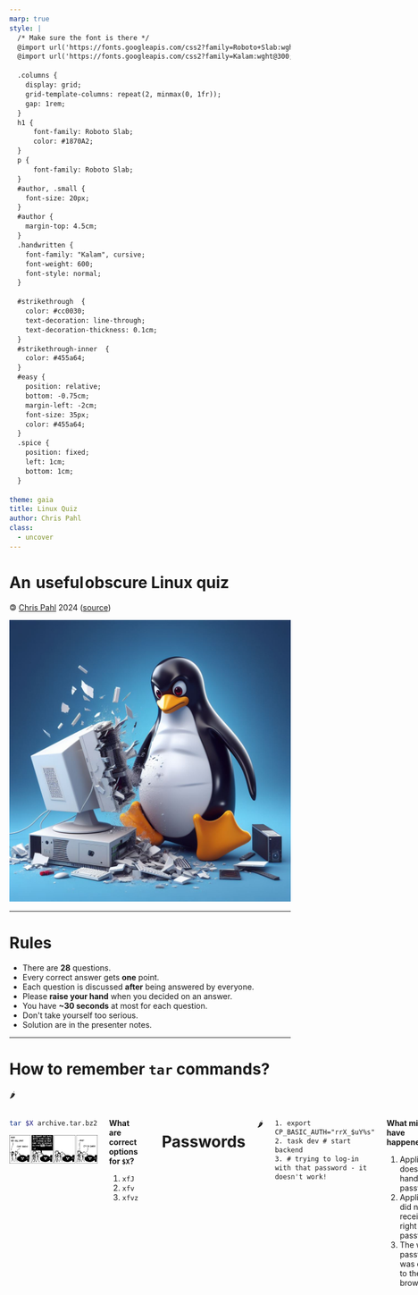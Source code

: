 ```yaml
---
marp: true
style: |
  /* Make sure the font is there */
  @import url('https://fonts.googleapis.com/css2?family=Roboto+Slab:wght@100..900&display=swap');
  @import url('https://fonts.googleapis.com/css2?family=Kalam:wght@300;400;700&display=swap');

  .columns {
    display: grid;
    grid-template-columns: repeat(2, minmax(0, 1fr));
    gap: 1rem;
  }
  h1 {
      font-family: Roboto Slab;
      color: #1870A2;
  }
  p {
      font-family: Roboto Slab;
  }
  #author, .small {
    font-size: 20px;
  }
  #author {
    margin-top: 4.5cm;
  }
  .handwritten {
    font-family: "Kalam", cursive;
    font-weight: 600;
    font-style: normal;
  }

  #strikethrough  {
    color: #cc0030;
    text-decoration: line-through;
    text-decoration-thickness: 0.1cm;
  }
  #strikethrough-inner  {
    color: #455a64;
  }
  #easy {
    position: relative;
    bottom: -0.75cm;
    margin-left: -2cm;
    font-size: 35px;
    color: #455a64;
  }
  .spice {
    position: fixed;
    left: 1cm;
    bottom: 1cm;
  }

theme: gaia
title: Linux Quiz
author: Chris Pahl
class:
  - uncover
---
```


<link rel="icon" type="image/x-icon" href="./favicon.ico">

<!-- _class: lead -->

# An <span id="strikethrough"><span id="strikethrough-inner">&hairsp;useful&hairsp;</span></span></span><span id="easy" class="handwritten">obscure</span> Linux quiz

<p id="author">🄯 <a href="https://sahib.github.io">Chris Pahl</a> 2024 (<a href="https://github.com/sahib/misc/tree/master/os-quiz">source</a>)</p>

![bg right width:750px](./images/tux.jpeg)

----

<!-- paginate: true --->

# Rules

<!--
Idea this time:
Get to know some less known features, although no guarantee on being completed.
-->

- There are **28** questions.
- Every correct answer gets **one** point.
- Each question is discussed **after** being answered by everyone.
- Please **raise your hand** when you decided on an answer.
- You have **~30 seconds** at most for each question.
- Don't take yourself too serious.
- Solution are in the presenter notes.

----

# How to remember `tar` commands?

<p class="spice">🌶</p>

<div class="columns">
<div>

```bash
tar $X archive.tar.bz2
```

![width:500px](images/xckd_tar.png)

</div>
<div>

**What are correct options for `$X`?**

1. `xfJ`
1. `xfv`
1. `xfvz`

</div>

<!--
Answer 2. It let's tar decide which compression to use.
All other answers force either gzip or xz. Don't even specify it.
-->

----

# Passwords

<p class="spice">🌶</p>

<div class="columns">
<div>

```
1. export CP_BASIC_AUTH="rrX_$uY%s"
2. task dev # start backend
3. # trying to log-in with that password - it doesn't work!
```

</div>
<div>

**What might have happened?**

1. Application does not handle all passwords.
1. Application did not receive the right password.
1. The wrong password was copied to the browser.

</div>

<!--
Answer 2. Since we had double quotes and the password had a $u it was replaced before passing it
to the application.
-->

----

# Variable Expansion II

<p class="spice">🌶</p>

<div class="columns">
<div>

```bash
sh -c 'A=1; echo $A'
```

</div>
<div>

**What does it print?**

1. `1`
1. Just a newline.
1. `$A`

</div>

<!--
Answer 1. The expansion works normally. The single quotes don't have an effect here,
as the variable definition is inside of the shell.
-->

----

# Variable Expansion II

<p class="spice">🌶</p>

<div class="columns">
<div>

```bash
A=1 sh -c "echo $A"
```

</div>
<div>

**What does it print?**

1. `1`
1. Just a newline.
1. `$A`

</div>

<!--
Answer 2. Due to the double quotes the variable gets expanded immediately, not in the subprocess.
The `A=1` prefix just passes the variable to the subprocess, but it is not defined in the bash process
therefore not being available during expansion.
-->

----

# Variable Expansion III

<p class="spice">🌶</p>

<div class="columns">
<div>

```bash
B= C=4 echo "${A:-${B:-C}}"
```

</div>
<div>

**What does it print?**

- (empty)
- `4`
- `C`

</div>

<!--
Answer 3.
The `:-` is the default syntax. If the first variable is empty or non-existing, it tries the expansion after the dash.
Since A does not exist and B is empty we go through to C. We don't have a $ here, so it's just prints the literal `C`.
-->

----

# Redirections

<p class="spice">🌶</p>

<div class="columns">
<div>

```bash
cat < /dev/zero > /dev/null
```

</div>
<div>

**What will happen?**

1. Slowly filling up your memory.
1. Just blocks forever, grinding one CPU core.
1. Just blocks forever, consuming no CPU.
1. Exits immediately.

</div>

<!--
Answer 2.
/dev/zero produces an endless stream of zero bytes. It redirects those to /dev/null which behaves like a black hole.
`cat` will however grind some CPU because it is still copying those bytes for no particular reason.
Since just a single buffer is used, the memory usage doe not increase.

This is useful if you have a program that just processes data streams and you want to measure how quick it is.
This depends on memory speed only, no filesystem involved.
-->

----

# Multiprocessing

<p class="spice">🌶</p>

<div class="columns">
<div>

```bash
for i in $(seq 0 10); do
  {
    sleep $i
    echo "$i"
  } &
done
wait
```

</div>
<div>

**What will happen?**

1. Prints the numbers 0-10 in order & delayed.
1. Prints the numbers 0-10 in no particular order instantly.
1. Prints 0 (sometimes) and exits.

</div>

<!--
Answer 1. The {} syntax allows us to put several commands in a process group. The & will send this group to the background.
The order of execution is not guaranteed, but since there's a sleep in the code it is very likely that the order is correct.
The wait at the end waits all background jobs are done.
-->

----

<!---->
<!-- # cgroups -->
<!---->
<!-- <p class="spice">🌶</p> -->
<!---->
<!-- **What are `cgroups`?** -->
<!---->
<!-- 1. They allow setting resource limits for users and processes. -->
<!-- 1. They allow grouping connections into firewall chains. -->
<!-- 1. They are self-help groups for C programmers. -->
<!---->
<!-- <!-- -->
<!-- Answer 1. Docker uses this a lot. -->
<!-- --> -->
<!---->
<!-- ---- -->

# To root and beyond

<p class="spice">🌶</p>

<div class="columns">
<div>

```bash
cd /..
```

</div>
<div>

**What happens?**

1. Errors out.
1. You change directory to `/`
1. System crash.
1. Easter egg message.

</div>

<!--
Answer 2. The `..` reference is actually the very same inode as /.
This is implemented in the VFS layer of linux.
-->

----

# Guidelines

<p class="spice">🌶</p>

<div class="columns">
<div>

```bash
set -eua           # 1.
set -euo pipefail  # 2.
set -x             # 3.
#!/bin/bash        # 4.
set -n             # 5.
```

</div>
<div>

**What should be on top of every bash script?**

- 1 & 4
- 2 & 4
- 2, 3 & 4
- 1, 3 & 4
- 1, 2, 3 & 4

</div>

<!--
Answer 2 (2 & 4).

I hope most of you know already. ;-)

-e: Exit on errors (exit code != 0)
-u: Exit when variable is undefined (otherwise just evals to empty string)
-o pipefail: Like -e, but does not mask errors in a pipe.

The shebang is for executing the script directly and making sure that we had bash in mind when developing.
-->

----

# Exit codes

<p class="spice">🌶</p>

<div class="columns">
<div>

```bash
[ 1 -gt 2 ] || { echo 'hi' } && { echo 'ih' }
```

</div>
<div>

**What will it print?**

1. `hi`
1. `ih`
1. `hi` & `ih`

</div>

<!--
Answer 3 (both).

The first command has a negative exit code, therefore we execute `hi`.
The `&&` does not behave like a `else` but executes when the first echo was executed right - which is the case.
-->

----

# Quotation

<!-- What happens when "$PREFIX" is empty or has a space in it? -->

<p class="spice">🌶</p>

<div class="columns">
<div>

```bash
rm -rf "$PREFIX/usr/bin" # 1.
rm -rf '$PREFIX/usr/bin' # 2.
rm -fr  $PREFIX/usr/bin  # 3.
```

</div>
<div>

**What option is the safest?**

1. 1
1. 2
1. 1 & 3 are both fine.
1. All are equally safe.

</div>

<!--
Answer 1.

People had installer scripts where the prefix container spaces. This made `rm` delete all of `/usr` which sucked a lot.
-->

----

# Imaginary Oneliner

<p class="spice">🌶</p>

<div class="columns">
<div>

```bash
# Imagine you write a oneliner to recursively
# delete all empty directories in your home directory.
#
# There are several ways to do it, but only one
# answer here is correct.
```

</div>
<div>

**What commands could you use to do that?**

1. `find`, `rmdir`
1. `find`, `rm`, `grep`, `xargs`
1. `ls`, `rm`
1. `ls`, `grep`, `rmdir`

</div>

<!--
All of them work. Answer 1. is the most straightforward way:
find ~ -type d -empty -exec rmdir {} \;

If somebody finds a way with the other commands: That gets one point too.
-->

----

# Built-in Redis?

<p class="spice">🌶</p>

<div class="columns">
<div>

```bash
touch file
setfattr -n user.gbs.key -v 'value' file
getfattr -n user.gbs.key file
```

</div>
<div>

**What is printed?**

1. `value`
1. Permission denied.
1. You just made this stuff up.

</div>

<!--
Answer 1.

xattr are (in theory) a useful feature, as they allow embeding metadata directly in the file itself.
This would make implementing an object store with only a filesystem very easy and also with decent performance.

The tricky part is just that the info usually gets lost when transfering files to other filesystems (e.g. using rsync)
Also, they do not work on all filesystems. Still a good feature to remember for embedded use cases.
-->

----

# Knife, Fork, Scissor & Light

<p class="spice">🌶</p>

<div class="columns">
<div>

```bash
# Tip: Don't know? Try it out!
:(){ :|:& };:
```

</div>
<div>

**What is printed?**

- Nothing
- `:` infinitely.
- `:` just once.

</div>

<!--
Answer 1.

Well, it's a fork bomb.
It does not print anything, it just destroys your computer.
If you executed it: Well, that's how you learn.
-->

----

# Wildcards

<p class="spice">🌶</p>

<div class="columns">
<div>

```bash
mkdir a b c
cp -r {a,b,c}
```

</div><div>

**What will happen?**

1. Copy directories a, b into c
1. Error: Cannot copy `c` into itself
1. Error: Missing destination

</div>

<!--
Answer 1.
That just evaluates to `cp -r a b c`. No tricks here.
-->

----

# Permissions I

<p class="spice">🌶</p>

<div class="columns">
<div>

```bash
chmod 0432 file
```

</div>
<div>

**What permissions does `file` have now?**

1. `-wx-r--r-x`
1. `r---wx-w-`
1. `rwx-rw--r--`

</div>

<!--
Answer 2.

Bit 3 = 4: read
Bit 2 = 2: write
Bit 1 = 1: exec

4 = read
3 = write + exec
2 = write
-->

----

# Permissions II

<p class="spice">🌶</p>

<div class="columns">
<div>

```bash
mkdir dir
chmod -x dir
cd dir
```

</div>
<div>

**What happens?**

1. Working directory is changed to `dir`.
1. `Permission denied`
1. You need to use `sudo cd`.

</div>

<!--
Answer 2.

For directories the permission flag means "you shall not pass".
-->

----

# Mario hates pipes

<p class="spice">🌶</p>

<div class="columns">
<div>

```bash
sleep 5 | echo "It's a me, Mario\!"
```

</div>
<div>

**Will this print immediately?**

1. Yes.
1. No.
1. Ha, it never will.

</div>

<!--
Answer 1.

echo does nothing with stdin, it cannot block on it therefore.
The string is printed immediately.
-->

----

<!-- # What does this print? -->
<!---->
<!-- <p class="spice">🌶🌶🌶</p> -->
<!---->
<!-- <div class="columns"> -->
<!-- <div> -->
<!---->
<!-- ```bash -->
<!-- # Hint: the `unshare` util -->
<!-- # starts programs in a new namespace. -->
<!-- unshare --user whoami -->
<!-- ``` -->
<!---->
<!-- </div> -->
<!-- <div> -->
<!---->
<!-- **What will this print?** -->
<!---->
<!-- - `nobody` -->
<!-- - `root` -->
<!-- - Your current user. -->
<!---->
<!-- </div> -->
<!---->
<!-- <!-- -->
<!-- Answer 1, surprisingly. -->
<!---->
<!-- A newly created namespace has no users, not even root. -->
<!-- We first to create a new user before we can continue -->
<!-- --> -->
<!---->
<!-- ---- -->

# Orphanage

<p class="spice">🌶🌶</p>

<div class="columns">
<div>

```bash
nohup \
  sh -c 'sleep 5 && echo hi > /tmp/greetings' &
exit
```

</div>
<div>

**What will happen?**

1. The file gets created always.
1. The file gets created sometimes.
1. The file does not get created.

</div>

<!--
Answer 1.
nohup lets the cmd passed as its input ignore the SIGHUP signal.
This signal is send to a process if it's parent has died. If we ignore it, we just continue to live.
Since our parent process  died we get reparanted to be a child of PID 1 (which is usually systemd).
-->

----

# What is this?

<p class="spice">🌶🌶</p>

<div class="columns">
<div>

```bash
cat <(yes)
```

</div>
<div>

**What will happen?**

1. Errors out (Syntax error)
1. Errors out (No such file)
1. Just one `y`
1. Infinite `y`

</div>

<!--
Answer 4

This trick is called process subsitution. It is *very* powerful.
With normal piping (|) you can connect one process to another. If you want to
do the same with several processes (e.g. have a command that takes in the output of 5 other programs)
then you either have to rely on tricks like `tee` or this syntax here.

https://tldp.org/LDP/abs/html/process-sub.html
-->

----

# Brains and Bits

<p class="spice">🌶🌶</p>

<div class="columns">
<div>

![width:250px](images/zombie.png)

</div>
<div>

**Zombie processes...**

1. ...hang in a system call and cannot be killed.
1. ...children processes that have finished executing, but have not been cleaned up yet.
1. ...have exited before but still continue to run because some threads are not finished.

<!--
Answer 2.

Despite the name, they are usually not dangerous and do not need to be killed.
Killing them might even trigger bugs, as the process that created them might still
want to retrieve the result of this child.

They get created when a parent process creates a child, let it run and exit but does
not wait() on it's result. Only when this is done the kernel can be sure that the result
of this process is not required anymore.

NOTE: Unkillable processes are usually in D (Uninterruptable sleep), usually when 
the process called into the kernel and e.g. a driver does not return a result.
-->

</div>

----

# `bash` Pointers

<p class="spice">🌶🌶</p>

<div class="columns">
<div>

```bash
var=USER
echo "${!var}"
  ```

</div>
<div>

**What will this print?**

1. Prints an empty string.
1. Prints your login user name.
1. Prints `!var`

</div>

<!--
Answer 2.

The ! part allows indirection in reading variables, effectively behaving like pointers.
Not really like C, but still allows dynamic referencing.
-->

----

# The `setuid` bit

<p class="spice">🌶🌶</p>

<div class="columns">
<div>

```bash
chmod u+s ./some/binary
  ```

</div>
<div>

**What is the `setuid` bit doing?**

1. It executes the binary with the rights of the owner.
1. It runs the binary always as root.
1. Only the owner may use this binary.

</div>

<!--
Answer 1.

This is a terrible relict from old times, but it is still good to know it exists.
On my system there are ~50 of them still:

sudo find /usr /bin /sbin -perm -4000

Most of them are processes that require to be run with elevated right,
even if they are executed as regular users. (`su` for example).

If you think you need this: You probably don't.
-->

----

# Symlinks I

<p class="spice">🌶🌶</p>

<div class="columns">
<div>

```bash
ln -s a b
ln -s b a
cat a
```

</div>
<div>

**What error will this get you?**

1. `No such file or directory`
1. `Too many levels of symbolic links`
1. `b is a directory`

</div>

<!--
Answer 2.

Since they point to each other they build a loop.
Most syscalls that deal with symlinks have a protection for this,
but this can happen in user space as well. If you handle symbolic links
you should always prepared to have edge cases where you managed to have loops.

This kind of bug can easily bring servers down.
-->

----

# Symlinks II

<p class="spice">🌶🌶🌶</p>

<div class="columns">
<div>

```bash
cd /tmp
mkdir -p Na; cd Na
ln -s .. Na
cd Na; cd Na; cd Na
touch batman
realpath batman
```

</div>
<div>

**What does this print?**

1. `/tmp/Na/batman`
1. `/tmp/Na/Na/Na/Na/batman`
1. `/tmp/batman`

</div>

<!--
Answer 3.

That's a weird one. There are two entries with the name `Na`: `/tmp/Na` and `/tmp/Na/Na` (which is pointing to `/tmp/`). If we enter `/tmp/Na/Na` we get back to `/tmp/` - like in a portal. If we
repeat that we go into `/tmp/Na` and doing it another time it's `/tmp/` again.
The file is therefore created in `/tmp`.

What might be misleading: You probably though it would have worked like `ln -s . Na`
-->

----

# Segmentation fault

<p class="spice">🌶🌶🌶</p>

<div class="columns">
<div>

![width:400px](images/sigsegv.png)

[(Example)](https://github.com/sahib/misc/blob/master/os-quiz/segfault.c)
</div>
<div>

**What happens when a program ignores a SIGSEGV?**

1. It gets killed anyways.
1. It gets killed on receiving the second one.
1. It continues to run, but defunct.
1. It continues to run normally.

</div>

<!--
Answer 3.

The handler can ignore the signal, but after running the signal handler you're
just thrown back to where you came before. This means that the signal is emitted again
as the same instruction will crash again. Even trying to fix the crash reason in the
handler does not seem to work as seen in sigsegv.c
-->

----

# Mystique `chattr`

<p class="spice">🌶🌶🌶</p>

<div class="columns">
<div>

```bash
chattr +i ./file
```

</div>
<div>

**What effect does this have?**

1. It makes `file` immutable. *Not even* root can change it.
1. It makes `file` immutable. *Only* root can change it.
1. You just made this up.

</div>

<!--
Answer 1.

Technically, root can change it, but one has to run `chmod -i ./file` first.
-->

----

# Sleep & Suspend

<p class="spice">🌶🌶🌶</p>

<div class="columns">
<div>

```go
func main() {
  // Assume this runs on a system with
  // a real time clock.
  now := time.Now()
  time.Sleep(time.Minute)
  // immediately `systemctl suspend` for 1m
  fmt.Println(time.Since(now))
}
```

</div>
<div>

**What duration is printed?**

1. Roughly 2m.
1. Roughly 1m.
1. A negative value.
1. It depends.

</div>

<!--
Answer 2.

We spend 2m in total, but print only 1m.

as far as I can tell. It mostly prints 1 minute for me, though.
I would count Answer 2 as well therefore.

When resuming, the rtc (if present) is read (or NTP time is requested, with
delay though). Therefore `time.Now()` reports the correct time pretty much
immediately. This is usually called "wall clock", as it needs to be
synchronized in some cases (think: DST)

However, time.Since() will use monotonic time if it can,
in order to be resistant against time resets.
https://cs.opensource.google/go/go/+/refs/tags/go1.23.4:src/time/time.go;l=943

The other clock that we have in the system is the monotonic clock (see man 2
nanosleep). It is derived from the cpu cycles done since system start and
calibrated at startup. During suspend there are no cpu cycles though, therefore
the monotonic clock is halted.

Since sleep also uses the monotonic clock (despite sleeping for 2m) we print 1m in total.

The rationale here in Go also helps:
https://cs.opensource.google/go/go/+/refs/tags/go1.23.4:src/time/time.go;l=10
For time-measuring operations the monotonic clock is used (i.e. for things that
produce a duration), for time telling operations the wall clock is used.

Confusing, eh?
-->

----

<!-- _class: lead -->

![bg right width:450px](./images/ninja-tux.png)

That's all I have.

<p class="small handwritten">Hope you feel a bit more ninja now.</p>
